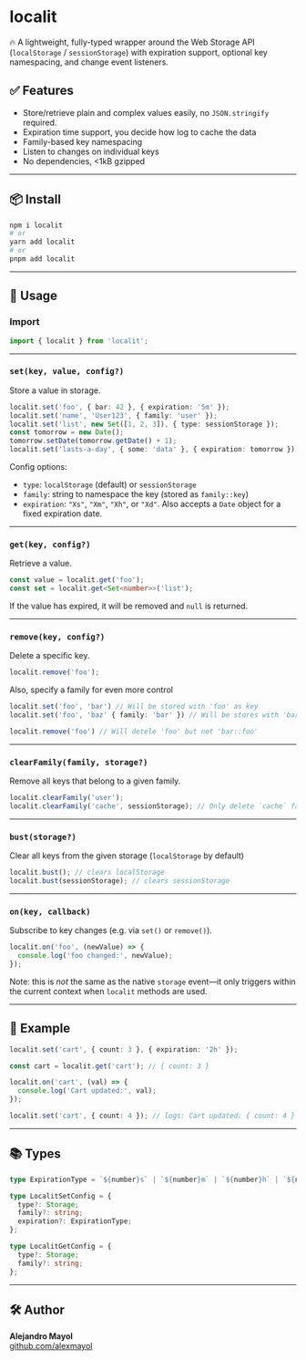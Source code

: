 # localit

🔥 A lightweight, fully-typed wrapper around the Web Storage API (`localStorage` / `sessionStorage`) with expiration support, optional key namespacing, and change event listeners.

## ✅ Features

- Store/retrieve plain and complex values easily, no `JSON.stringify` required.
- Expiration time support, you decide how log to cache the data
- Family-based key namespacing
- Listen to changes on individual keys
- No dependencies, <1kB gzipped

---

## 📦 Install

```bash
npm i localit
# or
yarn add localit
# or
pnpm add localit
```

---

## 🚀 Usage

### Import

```ts
import { localit } from 'localit';
```

---

### `set(key, value, config?)`

Store a value in storage.

```ts
localit.set('foo', { bar: 42 }, { expiration: '5m' });
localit.set('name', 'User123', { family: 'user' });
localit.set('list', new Set([1, 2, 3]), { type: sessionStorage });
const tomorrow = new Date();
tomorrow.setDate(tomorrow.getDate() + 1);
localit.set('lasts-a-day', { some: 'data' }, { expiration: tomorrow });
```

Config options:
- `type`: `localStorage` (default) or `sessionStorage`
- `family`: string to namespace the key (stored as `family::key`)
- `expiration`: `"Xs"`, `"Xm"`, `"Xh"`, or `"Xd"`. Also accepts a `Date` object for a fixed expiration date.

---

### `get(key, config?)`

Retrieve a value.

```ts
const value = localit.get('foo');
const set = localit.get<Set<number>>('list');
```

If the value has expired, it will be removed and `null` is returned.

---

### `remove(key, config?)`

Delete a specific key.

```ts
localit.remove('foo');
```
Also, specify a family for even more control
```ts
localit.set('foo', 'bar') // Will be stored with 'foo' as key
localit.set('foo', 'baz' { family: 'bar' }) // Will be stores with 'bar::foo key

localit.remove('foo') // Will detele 'foo' but not 'bar::foo'
```
---

### `clearFamily(family, storage?)`

Remove all keys that belong to a given family.

```ts
localit.clearFamily('user');
localit.clearFamily('cache', sessionStorage); // Only delete `cache` family in sessionStorage, localStorage keys are kept intact
```

---

### `bust(storage?)`

Clear all keys from the given storage (`localStorage` by default)

```ts
localit.bust(); // clears localStorage
localit.bust(sessionStorage); // clears sessionStorage
```

---

### `on(key, callback)`

Subscribe to key changes (e.g. via `set()` or `remove()`).

```ts
localit.on('foo', (newValue) => {
  console.log('foo changed:', newValue);
});
```

Note: this is *not* the same as the native `storage` event—it only triggers within the current context when `localit` methods are used.

---

## 🧪 Example

```ts
localit.set('cart', { count: 3 }, { expiration: '2h' });

const cart = localit.get('cart'); // { count: 3 }

localit.on('cart', (val) => {
  console.log('Cart updated:', val);
});

localit.set('cart', { count: 4 }); // logs: Cart updated: { count: 4 }
```

---

## 📚 Types

```ts
type ExpirationType = `${number}s` | `${number}m` | `${number}h` | `${number}d` | Date;

type LocalitSetConfig = {
  type?: Storage;
  family?: string;
  expiration?: ExpirationType;
};

type LocalitGetConfig = {
  type?: Storage;
  family?: string;
};
```

---

## 🛠 Author

**Alejandro Mayol**  
[github.com/alexmayol](https://github.com/alexmayol)

